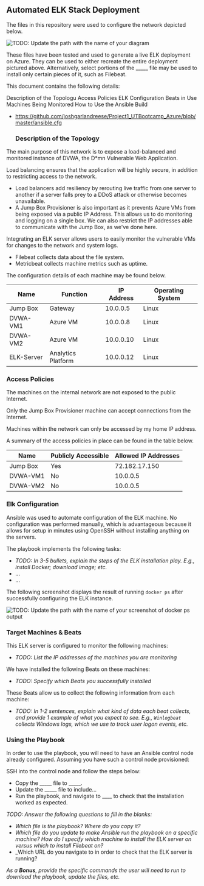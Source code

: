 ## Automated ELK Stack Deployment

The files in this repository were used to configure the network depicted below.

![TODO: Update the path with the name of your diagram](https://github.com/joshgarlandreese/Project1_UTBootcamp_Azure/blob/master/AzureProject.png)

These files have been tested and used to generate a live ELK deployment on Azure. They can be used to either recreate the entire deployment pictured above. Alternatively, select portions of the _____ file may be used to install only certain pieces of it, such as Filebeat.

This document contains the following details:

Description of the Topologu
Access Policies
ELK Configuration
Beats in Use
Machines Being Monitored
How to Use the Ansible Build


- https://github.com/joshgarlandreese/Project1_UTBootcamp_Azure/blob/master/ansible.cfg
  
  ### Description of the Topology

The main purpose of this network is to expose a load-balanced and monitored instance of DVWA, the D*mn Vulnerable Web Application.

Load balancing ensures that the application will be highly secure, in addition to restricting access to the network.
- Load balancers add resiliency by rerouting live traffic from one server to another if a server falls prey to a DDoS attack or otherwise becomes unavailable.
- A Jump Box Provisioner is also important as it prevents Azure VMs from being exposed via a public IP Address.  This allows us to do monitoring and logging on a single box.  We can also restrict the IP addresses able to communicate with the Jump Box, as we've done here.

Integrating an ELK server allows users to easily monitor the vulnerable VMs for changes to the network and system logs.
- Filebeat collects data about the file system.
- Metricbeat collects machine metrics such as uptime.

The configuration details of each machine may be found below.

| Name      | Function           | IP Address | Operating System |
|-----------|--------------------|------------|------------------|
| Jump Box  | Gateway            | 10.0.0.5   | Linux            |
| DVWA-VM1  | Azure VM           | 10.0.0.8   | Linux            |
| DVWA-VM2  | Azure VM           | 10.0.0.10  | Linux            |
| ELK-Server| Analytics Platform | 10.0.0.12  | Linux            |

### Access Policies

The machines on the internal network are not exposed to the public Internet. 

Only the Jump Box Provisioner machine can accept connections from the Internet. 

Machines within the network can only be accessed by my home IP address.

A summary of the access policies in place can be found in the table below.

| Name     | Publicly Accessible | Allowed IP Addresses |
|----------|---------------------|----------------------|
| Jump Box | Yes                 | 72.182.17.150        |
| DVWA-VM1 | No                  | 10.0.0.5             |
| DVWA-VM2 | No                  | 10.0.0.5             |

### Elk Configuration

Ansible was used to automate configuration of the ELK machine. No configuration was performed manually, which is advantageous because it allows for setup in minutes using OpenSSH without installing anything on the servers.


The playbook implements the following tasks:
- _TODO: In 3-5 bullets, explain the steps of the ELK installation play. E.g., install Docker; download image; etc._
- ...
- ...

The following screenshot displays the result of running `docker ps` after successfully configuring the ELK instance.

![TODO: Update the path with the name of your screenshot of docker ps output](Images/docker_ps_output.png)

### Target Machines & Beats
This ELK server is configured to monitor the following machines:
- _TODO: List the IP addresses of the machines you are monitoring_

We have installed the following Beats on these machines:
- _TODO: Specify which Beats you successfully installed_

These Beats allow us to collect the following information from each machine:
- _TODO: In 1-2 sentences, explain what kind of data each beat collects, and provide 1 example of what you expect to see. E.g., `Winlogbeat` collects Windows logs, which we use to track user logon events, etc._

### Using the Playbook
In order to use the playbook, you will need to have an Ansible control node already configured. Assuming you have such a control node provisioned: 

SSH into the control node and follow the steps below:
- Copy the _____ file to _____.
- Update the _____ file to include...
- Run the playbook, and navigate to ____ to check that the installation worked as expected.

_TODO: Answer the following questions to fill in the blanks:_
- _Which file is the playbook? Where do you copy it?_
- _Which file do you update to make Ansible run the playbook on a specific machine? How do I specify which machine to install the ELK server on versus which to install Filebeat on?_
- _Which URL do you navigate to in order to check that the ELK server is running?

_As a **Bonus**, provide the specific commands the user will need to run to download the playbook, update the files, etc._
